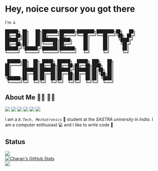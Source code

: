 # Hey, noice cursor you got there

I'm ↓

```
██████╗ ██╗   ██╗███████╗███████╗████████╗████████╗██╗   ██╗
██╔══██╗██║   ██║██╔════╝██╔════╝╚══██╔══╝╚══██╔══╝╚██╗ ██╔╝
██████╔╝██║   ██║███████╗█████╗     ██║      ██║    ╚████╔╝ 
██╔══██╗██║   ██║╚════██║██╔══╝     ██║      ██║     ╚██╔╝  
██████╔╝╚██████╔╝███████║███████╗   ██║      ██║      ██║   
╚═════╝  ╚═════╝ ╚══════╝╚══════╝   ╚═╝      ╚═╝      ╚═╝   
                                                            
 ██████╗██╗  ██╗ █████╗ ██████╗  █████╗ ███╗   ██╗          
██╔════╝██║  ██║██╔══██╗██╔══██╗██╔══██╗████╗  ██║          
██║     ███████║███████║██████╔╝███████║██╔██╗ ██║          
██║     ██╔══██║██╔══██║██╔══██╗██╔══██║██║╚██╗██║          
╚██████╗██║  ██║██║  ██║██║  ██║██║  ██║██║ ╚████║          
 ╚═════╝╚═╝  ╚═╝╚═╝  ╚═╝╚═╝  ╚═╝╚═╝  ╚═╝╚═╝  ╚═══╝          
```

## About Me 👨‍🏫 🕵️‍♂️

![](https://img.shields.io/badge/OS-Arch%20Linux%20%2F%20Arch%20Based%20%2F%20Windows-orange?style=for-the-badge&logo=arch-linux)
![](https://img.shields.io/badge/Editor-Vim%20%2F%20VS%20Code-orange?style=for-the-badge&logo=vim)
![](https://img.shields.io/badge/Language-Python-orange?style=for-the-badge&logo=python)
![](https://img.shields.io/badge/Language-C-orange?style=for-the-badge&logo=c)
![](https://img.shields.io/badge/Shell-Zsh-orange?style=for-the-badge&logo=powershell)
![](https://img.shields.io/badge/Shell-PowerShell-orange?style=for-the-badge&logo=powershell)

I am a _`B.Tech, Mechatronics`_ 👾 student at the _SASTRA university_ in _India_. I am a computer enthusiast 💻 and I like to write code 🧩

## Status

<a href="https://github.com/Busetty-Charan/Busetty-Charan">
  <img align="center" src="https://github-readme-stats.vercel.app/api/top-langs/?username=Busetty-Charan&title_color=ffffff&text_color=c9cacc&icon_color=2bbc8a&bg_color=1d1f21&langs_count=5" />
</a>
<br>
<a href="https://github.com/Busetty-Charan/Busetty-Charan">
  <img align="center" src="https://github-readme-stats.vercel.app/api?username=Busetty-Charan&show_icons=true&line_height=27&count_private=true&title_color=ffffff&text_color=c9cacc&icon_color=2bbc8a&bg_color=1d1f21" alt="Charan's GitHub Stats" />
</a>
<br>
<a href="https://github.com/Busetty-Charan/C-Stuff">
  <img align="center" src="https://github-readme-stats.vercel.app/api/pin/?username=Busetty-Charan&repo=C-Stuff&title_color=ffffff&text_color=c9cacc&icon_color=2bbc8a&bg_color=1d1f21" />
</a>
